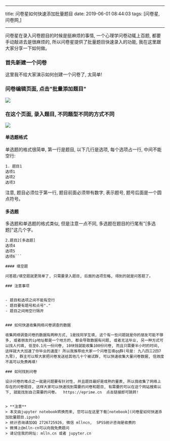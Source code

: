 
---

title: 问卷星如何快速添加批量题目
date: 2019-06-01 08:44:03
tags: [问卷星, 问卷网,]

---

问卷星在录入问卷题目的时候是挺麻烦的事情, 一个心理学问卷动辄上百题, 都要手动敲进去是很麻烦的, 所以问卷星提供了批量题目快速录入的功能,
我在这里跟大家分享一下如何做。

<!--more--> 

### 首先新建一个问卷


这里我不给大家演示如何创建一个问卷了, 太简单!

### 问卷编辑页面, 点击"批量添加题目"

<img src="images/批量录入.png" />

### 在这个页面, 录入题目, 不同题型不同的方式不同


<img src="images/编辑录入题目.png" />

#### 单选题格式

单选题的格式很简单, 第一行是题目, 以下几行是选项, 每个选项占一行, 中间不能空行:

```
1. 题目1
选项1
选项2
选项3
```

注意, 题目必须位于第一行, 题目前面必须带有数字, 表示题号, 题号后面是一个圆点符号。

#### 多选题

多选题和单选题的格式类似, 但是注意一点不同,  多选题在题目的行尾有"[多选题]"这几个字。

```
2.题目2[多选题]
选项4
选项5
选项6```

#### 填空题

问答题/填空题就更简单了, 只需要录入题目, 后面的选项忽略, 得到的就是问答题了。

### 注意事项


- 题目和选项之间不能有空行
- 题目要有题号和点号"."
- 题目之间用空行隔开


### 如何快速收集网络问卷调查的数据

收集网络调查问卷的数据有两种方式, 1是找同学互填, 这个有一些问题就是你的朋友可能不够多, 或者朋友的ip地址都是一个地方的, 都会导致数据有问题, 或者无法毕业, 另一种方式可以找人代填, 低至0.1元一份问卷, 10块钱就能收集100份问卷, 而且只需要半小时的时间, 这样就大大加速了你毕业的速度! 所以我推荐给大家一个问卷互填qq群(号是: 九八四三2四7九零), 群主可以帮大家把问卷发送给其他几十个被试群, 可以快速收集大量问卷数据, 信效度不高可以免费再填!

### 如何找到问卷

设计问卷的难点之一就是问题要有针对性, 并且题目最好是成熟的量表, 所以我收集了网络上存在的问卷题目, 这样大家可以快速找到需要的问卷和题目, 有需要的可以在这个网站搜索以下, 就能找到自己需要的问卷。  https://eprime.cn  点击链接即可跳转!


> **注意**
> 本文由jupyter notebook转换而来, 您可以在这里下载[notebook](问卷星如何快速添加批量题目.ipynb)
> 统计咨询请加QQ 2726725926, 微信 mllncn,  SPSS统计咨询是收费的
> 微博上@mlln-cn可以向我免费题问
> 请记住我的网址: mlln.cn 或者 jupyter.cn

